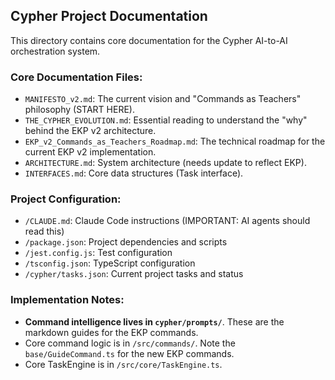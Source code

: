 ## Cypher Project Documentation

This directory contains core documentation for the Cypher AI-to-AI orchestration system.

### Core Documentation Files:
- `MANIFESTO_v2.md`: The current vision and "Commands as Teachers" philosophy (START HERE).
- `THE_CYPHER_EVOLUTION.md`: Essential reading to understand the "why" behind the EKP v2 architecture.
- `EKP_v2_Commands_as_Teachers_Roadmap.md`: The technical roadmap for the current EKP v2 implementation.
- `ARCHITECTURE.md`: System architecture (needs update to reflect EKP).
- `INTERFACES.md`: Core data structures (Task interface).

### Project Configuration:
- `/CLAUDE.md`: Claude Code instructions (IMPORTANT: AI agents should read this)
- `/package.json`: Project dependencies and scripts
- `/jest.config.js`: Test configuration
- `/tsconfig.json`: TypeScript configuration
- `/cypher/tasks.json`: Current project tasks and status

### Implementation Notes:
- **Command intelligence lives in `cypher/prompts/`**. These are the markdown guides for the EKP commands.
- Core command logic is in `/src/commands/`. Note the `base/GuideCommand.ts` for the new EKP commands.
- Core TaskEngine is in `/src/core/TaskEngine.ts`.
